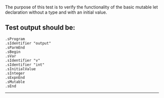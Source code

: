 The purpose of this test is to verify the functionality of the basic mutable let declaration without a type and with an initial value.

Test output should be:
--------------------------
```
.sProgram
.sIdentifier "output"
.sParmEnd
.sBegin
.sVar
.sIdentifier "v"
.sIdentifier "int"
.sInitialValue
.sInteger
.sExpnEnd
.sMutable
.sEnd

```
-------------------------

